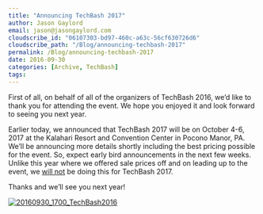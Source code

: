 ```yaml
---
title: "Announcing TechBash 2017"
author: Jason Gaylord
email: jason@jasongaylord.com
cloudscribe_id: "06107303-bd97-460c-a63c-56cf630726d6"
cloudscribe_path: "/Blog/announcing-techbash-2017"
permalink: /Blog/announcing-techbash-2017
date: 2016-09-30
categories: [Archive, TechBash]
tags: 
---
```


First of all, on behalf of all of the organizers of TechBash 2016, we’d like to thank you for attending the event. We hope you enjoyed it and look forward to seeing you next year.

Earlier today, we announced that TechBash 2017 will be on October 4-6, 2017 at the Kalahari Resort and Convention Center in Pocono Manor, PA. We’ll be announcing more details shortly including the best pricing possible for the event. So, expect early bird announcements in the next few weeks. Unlike this year where we offered sale prices off and on leading up to the event, we <u>will not</u> be doing this for TechBash 2017.

Thanks and we’ll see you next year!

[![20160930_1700_TechBash2016](/media/images/20160930_1700_techbash2016-wlw.jpg "20160930_1700_TechBash2016")](/media/images/20160930_1700_techbash2016.jpg)
